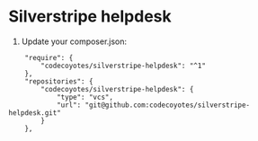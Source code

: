 # Silverstripe helpdesk #

1. Update your composer.json:
```
    "require": {
        "codecoyotes/silverstripe-helpdesk": "^1"
    },
    "repositories": {
        "codecoyotes/silverstripe-helpdesk": {
            "type": "vcs",
            "url": "git@github.com:codecoyotes/silverstripe-helpdesk.git"
        }
    },
```
